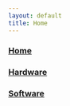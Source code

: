 ```yaml
---
layout: default 
title: Home
---
```

### [Home](../docs/Home/Home.md)
### [Hardware](../docs/Home/Hardware.md)
### [Software](../docs/Home/Software.md)
